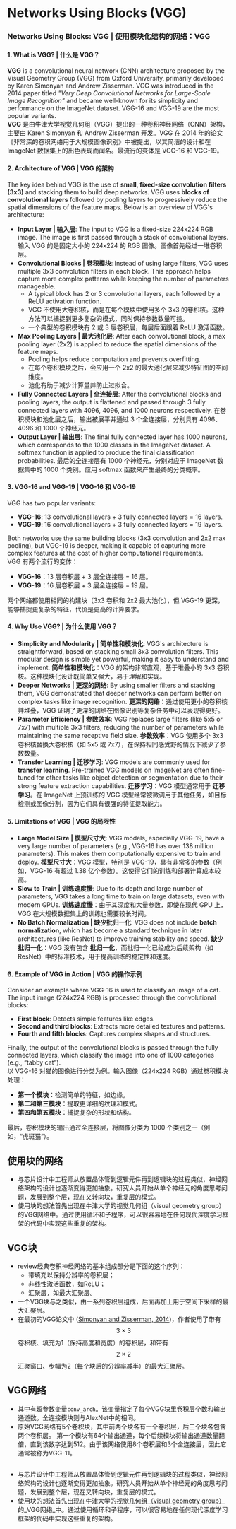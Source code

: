 # Networks Using Blocks (VGG)

### Networks Using Blocks: VGG | 使用模块化结构的网络：VGG

#### 1. **What is VGG? | 什么是 VGG？**

**VGG** is a convolutional neural network (CNN) architecture proposed by the Visual Geometry Group (VGG) from Oxford University, primarily developed by Karen Simonyan and Andrew Zisserman. VGG was introduced in the 2014 paper titled _"Very Deep Convolutional Networks for Large-Scale Image Recognition"_ and became well-known for its simplicity and performance on the ImageNet dataset. VGG-16 and VGG-19 are the most popular variants.\
**VGG** 是由牛津大学视觉几何组（VGG）提出的一种卷积神经网络（CNN）架构，主要由 Karen Simonyan 和 Andrew Zisserman 开发。VGG 在 2014 年的论文《非常深的卷积网络用于大规模图像识别》中被提出，以其简洁的设计和在 ImageNet 数据集上的出色表现而闻名。最流行的变体是 VGG-16 和 VGG-19。

#### 2. **Architecture of VGG | VGG 的架构**

The key idea behind VGG is the use of **small, fixed-size convolution filters (3x3)** and stacking them to build deep networks. VGG uses **blocks of convolutional layers** followed by pooling layers to progressively reduce the spatial dimensions of the feature maps. Below is an overview of VGG's architecture:

* **Input Layer | 输入层**: The input to VGG is a fixed-size 224x224 RGB image. The image is first passed through a stack of convolutional layers. 输入 VGG 的是固定大小的 224x224 的 RGB 图像。图像首先经过一堆卷积层。
* **Convolutional Blocks | 卷积模块**: Instead of using large filters, VGG uses multiple 3x3 convolution filters in each block. This approach helps capture more complex patterns while keeping the number of parameters manageable.
  * A typical block has 2 or 3 convolutional layers, each followed by a ReLU activation function.
  * VGG 不使用大卷积核，而是在每个模块中使用多个 3x3 的卷积核。这种方法可以捕捉到更多复杂的模式，同时保持参数数量可控。
  * 一个典型的卷积模块有 2 或 3 层卷积层，每层后面跟着 ReLU 激活函数。
* **Max Pooling Layers | 最大池化层**: After each convolutional block, a max pooling layer (2x2) is applied to reduce the spatial dimensions of the feature maps.
  * Pooling helps reduce computation and prevents overfitting.
  * 在每个卷积模块之后，会应用一个 2x2 的最大池化层来减少特征图的空间维度。
  * 池化有助于减少计算量并防止过拟合。
* **Fully Connected Layers | 全连接层**: After the convolutional blocks and pooling layers, the output is flattened and passed through 3 fully connected layers with 4096, 4096, and 1000 neurons respectively. 在卷积模块和池化层之后，输出被展平并通过 3 个全连接层，分别具有 4096、4096 和 1000 个神经元。
* **Output Layer | 输出层**: The final fully connected layer has 1000 neurons, which corresponds to the 1000 classes in the ImageNet dataset. A softmax function is applied to produce the final classification probabilities. 最后的全连接层有 1000 个神经元，分别对应于 ImageNet 数据集中的 1000 个类别。应用 softmax 函数来产生最终的分类概率。

#### 3. **VGG-16 and VGG-19 | VGG-16 和 VGG-19**

VGG has two popular variants:

* **VGG-16**: 13 convolutional layers + 3 fully connected layers = 16 layers.
* **VGG-19**: 16 convolutional layers + 3 fully connected layers = 19 layers.

Both networks use the same building blocks (3x3 convolution and 2x2 max pooling), but VGG-19 is deeper, making it capable of capturing more complex features at the cost of higher computational requirements.\
VGG 有两个流行的变体：

* **VGG-16**：13 层卷积层 + 3 层全连接层 = 16 层。
* **VGG-19**：16 层卷积层 + 3 层全连接层 = 19 层。

两个网络都使用相同的构建块（3x3 卷积和 2x2 最大池化），但 VGG-19 更深，能够捕捉更复杂的特征，代价是更高的计算要求。

#### 4. **Why Use VGG? | 为什么使用 VGG？**

* **Simplicity and Modularity | 简单性和模块化**: VGG's architecture is straightforward, based on stacking small 3x3 convolution filters. This modular design is simple yet powerful, making it easy to understand and implement. **简单性和模块化**：VGG 的架构非常直观，基于堆叠小的 3x3 卷积核。这种模块化设计既简单又强大，易于理解和实现。
* **Deeper Networks | 更深的网络**: By using smaller filters and stacking them, VGG demonstrated that deeper networks can perform better on complex tasks like image recognition. **更深的网络**：通过使用更小的卷积核并堆叠，VGG 证明了更深的网络在图像识别等复杂任务中可以表现得更好。
* **Parameter Efficiency | 参数效率**: VGG replaces large filters (like 5x5 or 7x7) with multiple 3x3 filters, reducing the number of parameters while maintaining the same receptive field size. **参数效率**：VGG 使用多个 3x3 卷积核替换大卷积核（如 5x5 或 7x7），在保持相同感受野的情况下减少了参数数量。
* **Transfer Learning | 迁移学习**: VGG models are commonly used for **transfer learning**. Pre-trained VGG models on ImageNet are often fine-tuned for other tasks like object detection or segmentation due to their strong feature extraction capabilities. **迁移学习**：VGG 模型通常用于 **迁移学习**。在 ImageNet 上预训练的 VGG 模型经常被微调用于其他任务，如目标检测或图像分割，因为它们具有很强的特征提取能力。

#### 5. **Limitations of VGG | VGG 的局限性**

* **Large Model Size | 模型尺寸大**: VGG models, especially VGG-19, have a very large number of parameters (e.g., VGG-16 has over 138 million parameters). This makes them computationally expensive to train and deploy. **模型尺寸大**：VGG 模型，特别是 VGG-19，具有非常多的参数（例如，VGG-16 有超过 1.38 亿个参数）。这使得它们的训练和部署计算成本较高。
* **Slow to Train | 训练速度慢**: Due to its depth and large number of parameters, VGG takes a long time to train on large datasets, even with modern GPUs. **训练速度慢**：由于其深度和大量参数，即使在现代 GPU 上，VGG 在大规模数据集上的训练也需要较长时间。
* **No Batch Normalization | 缺少批归一化**: VGG does not include **batch normalization**, which has become a standard technique in later architectures (like ResNet) to improve training stability and speed. **缺少批归一化**：VGG 没有包含 **批归一化**，而批归一化已经成为后续架构（如 ResNet）中的标准技术，用于提高训练的稳定性和速度。

#### 6. **Example of VGG in Action | VGG 的操作示例**

Consider an example where VGG-16 is used to classify an image of a cat. The input image (224x224 RGB) is processed through the convolutional blocks:

* **First block**: Detects simple features like edges.
* **Second and third blocks**: Extracts more detailed textures and patterns.
* **Fourth and fifth blocks**: Captures complex shapes and structures.

Finally, the output of the convolutional blocks is passed through the fully connected layers, which classify the image into one of 1000 categories (e.g., “tabby cat”).\
以 VGG-16 对猫的图像进行分类为例。输入图像（224x224 RGB）通过卷积模块处理：

* **第一个模块**：检测简单的特征，如边缘。
* **第二和第三模块**：提取更详细的纹理和模式。
* **第四和第五模块**：捕捉复杂的形状和结构。

最后，卷积模块的输出通过全连接层，将图像分类为 1000 个类别之一（例如，“虎斑猫”）。









## 使用块的网络

* 与芯片设计中工程师从放置晶体管到逻辑元件再到逻辑块的过程类似，神经网络架构的设计也逐渐变得更加抽象。研究人员开始从单个神经元的角度思考问题，发展到整个层，现在又转向块，重复层的模式。
* 使用块的想法首先出现在牛津大学的视觉几何组（visual geometry group）的VGG网络中。通过使用循环和子程序，可以很容易地在任何现代深度学习框架的代码中实现这些重复的架构。



## VGG块

* review经典卷积神经网络的基本组成部分是下面的这个序列：
  * 带填充以保持分辨率的卷积层；
  * 非线性激活函数，如ReLU；
  * 汇聚层，如最大汇聚层。
* 一个VGG块与之类似，由一系列卷积层组成，后面再加上用于空间下采样的最大汇聚层。
* 在最初的VGG论文中 ([Simonyan and Zisserman, 2014](https://zh.d2l.ai/chapter\_references/zreferences.html#id153))，作者使用了带有$$3×3$$卷积核、填充为1（保持高度和宽度）的卷积层，和带有$$2×2$$汇聚窗口、步幅为2（每个块后的分辨率减半）的最大汇聚层。

## VGG网络

* 其中有超参数变量`conv_arch`。该变量指定了每个VGG块里卷积层个数和输出通道数。全连接模块则与AlexNet中的相同。
* 原始VGG网络有5个卷积块，其中前两个块各有一个卷积层，后三个块各包含两个卷积层。 第一个模块有64个输出通道，每个后续模块将输出通道数量翻倍，直到该数字达到512。由于该网络使用8个卷积层和3个全连接层，因此它通常被称为VGG-11。

<figure><img src="../../../.gitbook/assets/Screenshot 2024-02-05 at 10.51.00 AM.png" alt=""><figcaption></figcaption></figure>



* 与芯片设计中工程师从放置晶体管到逻辑元件再到逻辑块的过程类似，神经网络架构的设计也逐渐变得更加抽象。研究人员开始从单个神经元的角度思考问题，发展到整个层，现在又转向块，重复层的模式。
* 使用块的想法首先出现在牛津大学的[视觉几何组（visual geometry group）](http://www.robots.ox.ac.uk/\~vgg/)的_VGG网络_中。通过使用循环和子程序，可以很容易地在任何现代深度学习框架的代码中实现这些重复的架构。
